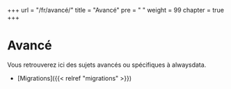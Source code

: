+++
url = "/fr/avancé/"
title = "Avancé"
pre = "<i class='fas fa-asterisk'></i>&nbsp;"
weight = 99
chapter = true
+++

# Avancé

Vous retrouverez ici des sujets avancés ou spécifiques à alwaysdata.

- [Migrations]({{< relref "migrations" >}})
